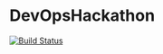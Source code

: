 # DevOpsHackathon
[![Build Status](https://dev.azure.com/rajyalakshmiulise/AzureDevopsDemo/_apis/build/status/rajyalakshmi123.DevOpsHackathon?branchName=master)](https://dev.azure.com/rajyalakshmiulise/AzureDevopsDemo/_build/latest?definitionId=2&branchName=master)
